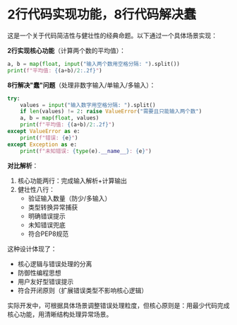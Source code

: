 # 2行代码实现功能，8行代码解决蠢

这是一个关于代码简洁性与健壮性的经典命题。以下通过一个具体场景实现：

**2行实现核心功能**（计算两个数的平均值）：
```python
a, b = map(float, input("输入两个数用空格分隔: ").split())
print(f"平均值: {(a+b)/2:.2f}")
```

**8行解决"蠢"问题**（处理非数字输入/单输入/多输入）：
```python
try:
    values = input("输入数字用空格分隔: ").split()
    if len(values) != 2: raise ValueError("需要且只能输入两个数")
    a, b = map(float, values)
    print(f"平均值: {(a+b)/2:.2f}")
except ValueError as e:
    print(f"错误: {e}")
except Exception as e:
    print(f"未知错误: {type(e).__name__}: {e}")
```

**对比解析**：
1. 核心功能两行：完成输入解析+计算输出
2. 健壮性八行：
    - 验证输入数量（防少/多输入）
    - 类型转换异常捕获
    - 明确错误提示
    - 未知错误兜底
    - 符合PEP8规范

这种设计体现了：
- 核心逻辑与错误处理的分离
- 防御性编程思想
- 用户友好型错误提示
- 符合开闭原则（扩展错误类型不影响核心逻辑）

实际开发中，可根据具体场景调整错误处理粒度，但核心原则是：用最少代码完成核心功能，用清晰结构处理异常场景。